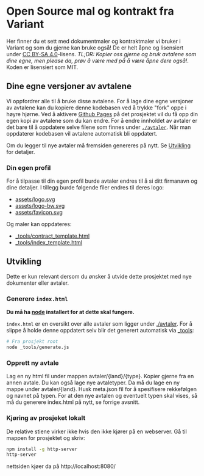 # Open Source mal og kontrakt fra Variant

Her finner du et sett med dokumentmaler og kontraktmaler vi bruker i Variant og
som du gjerne kan bruke også! De er helt åpne og lisensiert under
[CC BY-SA 4.0](https://creativecommons.org/licenses/by-sa/4.0/)-lisens. _TL;DR:
Kopier oss gjerne og bruk avtalene som dine egne, men please da, prøv å være med
på å være åpne dere også!_. Koden er lisensiert som MIT.

## Dine egne versjoner av avtalene

Vi oppfordrer alle til å bruke disse avtalene. For å lage dine egne versjoner av
avtalene kan du kopiere denne kodebasen ved å trykke "fork" oppe i høyre hjørne.
Ved å aktivere [Github Pages](https://pages.github.com/) på det prosjektet vil
du få opp din egen kopi av avtalene som du kan endre. For å endre innholdet av
avtaler er det bare til å oppdatere selve filene som finnes under
[`./avtaler`](./avtaler). Når man oppdaterer kodebasen vil avtalene automatisk
bli oppdatert.

Om du legger til nye avtaler må fremsiden genereres på nytt. Se
[Utvikling](#utvikling) for detaljer.

### Din egen profil

For å tilpasse til din egen profil burde avtaler endres til å si ditt firmanavn
og dine detaljer. I tillegg burde følgende filer endres til deres logo:

- [assets/logo.svg](./assets/logo.svg)
- [assets/logo-bw.svg](./assets/logo-bw.svg)
- [assets/favicon.svg](./assets/favicon.svg)

Og maler kan oppdateres:

- [\_tools/contract_template.html](./_tools/contract_template.html)
- [\_tools/index_template.html](./_tools/index_template.html)

## Utvikling

Dette er kun relevant dersom du ønsker å utvide dette prosjektet med nye
dokumenter eller avtaler.


### Generere `index.html`

**Du må ha [node](https://nodejs.org/) installert for at dette skal fungere.**

`index.html` er en oversikt over alle avtaler som ligger under
[./avtaler](./avtaler). For å slippe å holde denne oppdatert selv blir det
generert automatisk via [\_tools](./_tools/generate.js):

```sh
# Fra prosjekt root
node _tools/generate.js
```

### Opprett ny avtale
Lag en ny html fil under mappen avtaler/{land}/{type}. Kopier gjerne fra en annen avtale. 
Du kan også lage nye avtaletyper. Da må du lage en ny mappe under avtaler/{land}. Husk meta.json fil for å spesifisere rekkefølgen og navnet på typen. 
For at den nye avtalen og eventuelt typen skal vises, så må du generere index.html på nytt, se forrige avsnitt. 


### Kjøring av prosjeket lokalt
De relative stiene virker ikke hvis den ikke kjører på en webserver. Gå til mappen for prosjektet og skriv:

```sh
npm install -g http-server
http-server
```
nettsiden kjøer da på http://localhost:8080/
